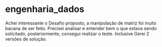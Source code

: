 # engenharia_dados

Achei interessante o Desafio proposto, a manipulação de matriz foi muito bacana de ser feito.
Precisei analisar e entender bem o que estava sendo solicitado, posteriormente, consegui realizar o teste. Inclusive Gerei 2 versões de solução.
